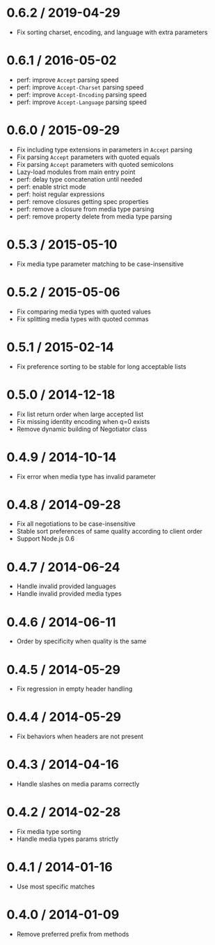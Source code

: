 0.6.2 / 2019-04-29
==================

  * Fix sorting charset, encoding, and language with extra parameters

0.6.1 / 2016-05-02
==================

  * perf: improve `Accept` parsing speed
  * perf: improve `Accept-Charset` parsing speed
  * perf: improve `Accept-Encoding` parsing speed
  * perf: improve `Accept-Language` parsing speed

0.6.0 / 2015-09-29
==================

  * Fix including type extensions in parameters in `Accept` parsing
  * Fix parsing `Accept` parameters with quoted equals
  * Fix parsing `Accept` parameters with quoted semicolons
  * Lazy-load modules from main entry point
  * perf: delay type concatenation until needed
  * perf: enable strict mode
  * perf: hoist regular expressions
  * perf: remove closures getting spec properties
  * perf: remove a closure from media type parsing
  * perf: remove property delete from media type parsing

0.5.3 / 2015-05-10
==================

  * Fix media type parameter matching to be case-insensitive

0.5.2 / 2015-05-06
==================

  * Fix comparing media types with quoted values
  * Fix splitting media types with quoted commas

0.5.1 / 2015-02-14
==================

  * Fix preference sorting to be stable for long acceptable lists

0.5.0 / 2014-12-18
==================

  * Fix list return order when large accepted list
  * Fix missing identity encoding when q=0 exists
  * Remove dynamic building of Negotiator class

0.4.9 / 2014-10-14
==================

  * Fix error when media type has invalid parameter

0.4.8 / 2014-09-28
==================

  * Fix all negotiations to be case-insensitive
  * Stable sort preferences of same quality according to client order
  * Support Node.js 0.6

0.4.7 / 2014-06-24
==================

  * Handle invalid provided languages
  * Handle invalid provided media types

0.4.6 / 2014-06-11
==================

  *  Order by specificity when quality is the same

0.4.5 / 2014-05-29
==================

  * Fix regression in empty header handling

0.4.4 / 2014-05-29
==================

  * Fix behaviors when headers are not present

0.4.3 / 2014-04-16
==================

  * Handle slashes on media params correctly

0.4.2 / 2014-02-28
==================

  * Fix media type sorting
  * Handle media types params strictly

0.4.1 / 2014-01-16
==================

  * Use most specific matches

0.4.0 / 2014-01-09
==================

  * Remove preferred prefix from methods
